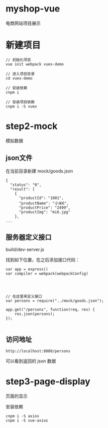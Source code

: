 # myshop-vue

电商网站项目展示

# 新建项目 #

```
// 初始化项目
vue init webpack vuex-demo

// 进入项目目录
cd vuex-demo

// 安装依赖
cnpm i

// 安装项目依赖
cnpm i -S vuex

```

# step2-mock #

模拟数据


## json文件 ##

在当前目录新建
mock/goods.json

```
{
  "status": "0",
  "result": [
    {
      "productId": "1001",
      "productName": "小米6",
      "productPrice": "2499",
      "productImg": "mi6.jpg"
    },
...
```



## 服务器定义接口 ##

build/dev-server.js

找到如下位置，在之后添加接口代码：
```
var app = express()
var compiler = webpack(webpackConfig)




// 在这里来定义接口
var persons = require("../mock/goods.json");

app.get("/persons", function(req, res) {
	res.json(persons);	
});


```


## 访问地址 ##

```
http://localhost:8080/persons
```

可以看到返回的 json 数据



# step3-page-display #

页面的显示


安装依赖
```
cnpm i -S axios
cnpm i -S vue-axios
```
